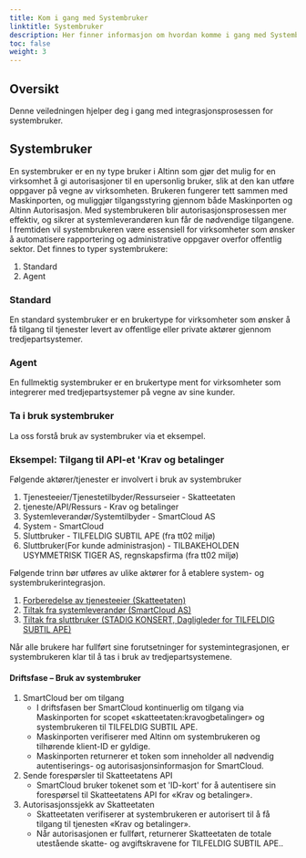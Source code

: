 ```yaml
---
title: Kom i gang med Systembruker
linktitle: Systembruker
description: Her finner informasjon om hvordan komme i gang med Systembruker
toc: false
weight: 3
---
```

## Oversikt
Denne veiledningen hjelper deg i gang med integrasjonsprosessen for systembruker.

## Systembruker
En systembruker er en ny type bruker i Altinn som gjør det mulig for en virksomhet å gi autorisasjoner til en upersonlig bruker, slik at den kan utføre oppgaver på vegne av virksomheten.
Brukeren fungerer tett sammen med Maskinporten, og muliggjør tilgangsstyring gjennom både Maskinporten og Altinn Autorisasjon. Med systembrukeren blir autorisasjonsprosessen mer effektiv, og sikrer at systemleverandøren kun får de nødvendige tilgangene.
I fremtiden vil systembrukeren være essensiell for virksomheter som ønsker å automatisere rapportering og administrative oppgaver overfor offentlig sektor.
Det finnes to typer systembrukere:
1. Standard
2. Agent

### Standard
En standard systembruker er en brukertype for virksomheter som ønsker å få tilgang til tjenester levert av offentlige eller private aktører gjennom tredjepartsystemer.

### Agent
En fullmektig systembruker er en brukertype ment for virksomheter som integrerer med tredjepartsystemer på vegne av sine kunder.

### Ta i bruk systembruker
La oss forstå bruk av systembruker via et eksempel.

### Eksempel: Tilgang til API-et 'Krav og betalinger
Følgende aktører/tjenester er involvert i bruk av systembruker
1. Tjenesteeier/Tjenestetilbyder/Ressurseier - Skatteetaten
2. tjeneste/API/Ressurs - Krav og betalinger
3. Systemleverandør/Systemtilbyder - SmartCloud AS
4. System - SmartCloud
5. Sluttbruker - TILFELDIG SUBTIL APE (fra tt02 miljø)
6. Sluttbruker(For kunde administrasjon) - TILBAKEHOLDEN USYMMETRISK TIGER AS, regnskapsfirma (fra tt02 miljø)

Følgende trinn bør utføres av ulike aktører for å etablere system- og systembrukerintegrasjon.
1. [Forberedelse av tjenesteeier (Skatteetaten)](../../guides/serviceowner/)
2. [Tiltak fra systemleverandør (SmartCloud AS)](../../guides/systemvendor/)
3. [Tiltak fra sluttbruker (STADIG KONSERT, Dagligleder for TILFELDIG SUBTIL APE)](../../guides/enduser/standard)

Når alle brukere har fullført sine forutsetninger for systemintegrasjonen, er systembrukeren klar til å tas i bruk av tredjepartsystemene.

#### Driftsfase – Bruk av systembruker
   1. SmartCloud ber om tilgang
      - I driftsfasen ber SmartCloud kontinuerlig om tilgang via Maskinporten for scopet «skatteetaten:kravogbetalinger» og systembrukeren til TILFELDIG SUBTIL APE.
      - Maskinporten verifiserer med Altinn om systembrukeren og tilhørende klient-ID er gyldige.
      - Maskinporten returnerer et token som inneholder all nødvendig autentiserings- og autorisasjonsinformasjon for SmartCloud.
   2. Sende forespørsler til Skatteetatens API
      - SmartCloud bruker tokenet som et 'ID-kort' for å autentisere sin forespørsel til Skatteetatens API for «Krav og betalinger».
   3. Autorisasjonssjekk av Skatteetaten
       - Skatteetaten verifiserer at systembrukeren er autorisert til å få tilgang til tjenesten «Krav og betalinger».
       - Når autorisasjonen er fullført, returnerer Skatteetaten de totale utestående skatte- og avgiftskravene for TILFELDIG SUBTIL APE..

